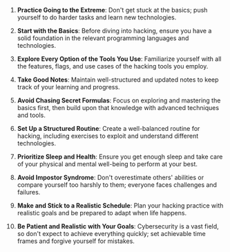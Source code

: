 
1. **Practice Going to the Extreme**: Don't get stuck at the basics; push yourself to do harder tasks and learn new technologies.

2. **Start with the Basics**: Before diving into hacking, ensure you have a solid foundation in the relevant programming languages and technologies.

3. **Explore Every Option of the Tools You Use**: Familiarize yourself with all the features, flags, and use cases of the hacking tools you employ.

4. **Take Good Notes**: Maintain well-structured and updated notes to keep track of your learning and progress.

5. **Avoid Chasing Secret Formulas**: Focus on exploring and mastering the basics first, then build upon that knowledge with advanced techniques and tools.

6. **Set Up a Structured Routine**: Create a well-balanced routine for hacking, including exercises to exploit and understand different technologies.

7. **Prioritize Sleep and Health**: Ensure you get enough sleep and take care of your physical and mental well-being to perform at your best.

8. **Avoid Impostor Syndrome**: Don't overestimate others' abilities or compare yourself too harshly to them; everyone faces challenges and failures.

9. **Make and Stick to a Realistic Schedule**: Plan your hacking practice with realistic goals and be prepared to adapt when life happens.

10. **Be Patient and Realistic with Your Goals**: Cybersecurity is a vast field, so don't expect to achieve everything quickly; set achievable time frames and forgive yourself for mistakes.